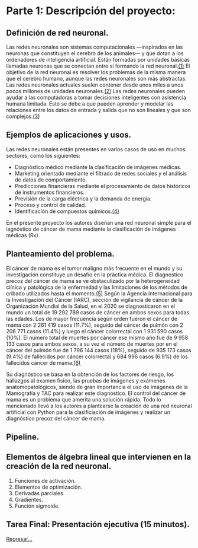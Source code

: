 # Parte 1: Descripción del proyecto:
## Definición de red neuronal.
Las redes neuronales son sistemas computacionales —inspirados en las neuronas que constituyen el cerebro de los animales— y que dotan a los ordenadores de inteligencia artificial. Están formadas por unidades básicas llamadas neuronas que se conectan entre sí formando la red neuronal.[(1)](https://enzyme.biz/blog/redes-neuronales-que-son-y-aplicaciones)
El objetivo de la red neuronal es resolver los problemas de la misma manera que el cerebro humano, aunque las redes neuronales son más abstractas. Las redes neuronales actuales suelen contener desde unos miles a unos pocos millones de unidades neuronales.[(2)](https://es.wikipedia.org/wiki/Red_neuronal_artificial)
Las redes neuronales pueden ayudar a las computadoras a tomar decisiones inteligentes con asistencia humana limitada. Esto se debe a que pueden aprender y modelar las relaciones entre los datos de entrada y salida que no son lineales y que son complejos.[(3)](https://aws.amazon.com/es/what-is/neural-network/)
## Ejemplos de aplicaciones y usos.
Las redes neuronales están presentes en varios casos de uso en muchos sectores, como los siguientes:
* Diagnóstico médico mediante la clasificación de imágenes médicas.
* Marketing orientado mediante el filtrado de redes sociales y el análisis de datos de comportamiento.
* Predicciones financieras mediante el procesamiento de datos históricos de instrumentos financieros.
* Previsión de la carga eléctrica y la demanda de energía.
* Proceso y control de calidad.
* Identificación de compuestos químicos.[(4)](https://aws.amazon.com/es/what-is/neural-network/)

En el presente proyecto los autores diseñan una red neuronal simple para el iagnóstico de cáncer de mama mediante la clasificación de imágenes médicas (Rx).
## Planteamiento del problema.
El cáncer de mama es el tumor maligno más frecuente en el mundo y su investigación constituye un desafío en la práctica médica. El diagnostico precoz del cáncer de mama se ve obstaculizado por la heterogeneidad clínica y patológica de la enfermedad y las limitaciones de los métodos de cribado utilizados hasta el momento.[(5)](http://scielo.sld.cu/pdf/rcim/v13n1/1684-1859-rcim-13-01-e385.pdf)
Según la Agencia Internacional para la Investigación del Cáncer (IARC), sección de vigilancia de cáncer de la Organización Mundial de la Salud, en el 2020 se diagnosticaron en el mundo un total de 19 292 789 casos de cáncer en ambos sexos para todas las edades. Los de mayor frecuencia según orden fueron el cáncer de mama con 2 261 419 casos (11.7%), seguido del cáncer de pulmón con 2 206 771 casos (11.4%) y luego el cáncer colorrectal con 1 931 590 casos (10%). El número total de muertes por cáncer ese mismo año fue de 9 958 133 casos para ambos sexos, a su vez el número de muertes por en el cáncer del pulmón fue de 1 796 144  casos (18%), seguido de 935 173 casos (9.4%) de fallecidos por cáncer colorrectal y 684 996 casos (6.9%) de los fallecidos cáncer de mama.[(6)](https://gco.iarc.fr/today/data/factsheets/cancers/20-Breast-fact-sheet.pdf)

Su diagnóstico se basa en la obtención de los factores de riesgo, los hallazgos al examen físico, las pruebas de imágenes y exámenes anatomopatológicos, siendo de gran importancia el uso de imágenes de la Mamografía y TAC para realizar este diagnóstico. El control del cáncer de mama es un problema que amerita una solución rápida. Todo lo mencionado llevó a los autores a plantearse la creación de una red neuronal artificial con Python para la clasificiación de imágenes y realizar un diagnóstico precoz del cáncer de mama.
## Pipeline.

## Elementos de álgebra lineal que intervienen en la creación de la red neuronal.
  1. Funciones de activación.
  2. Elementos de optimización.
  4. Derivadas parciales.
  5. Gradientes.
  6. Función sigmoide.

## Tarea Final: Presentación ejecutiva (15 minutos).

[Regresar...](https://github.com/viowiy/redes_neuronales/blob/main/Estructura.md)
